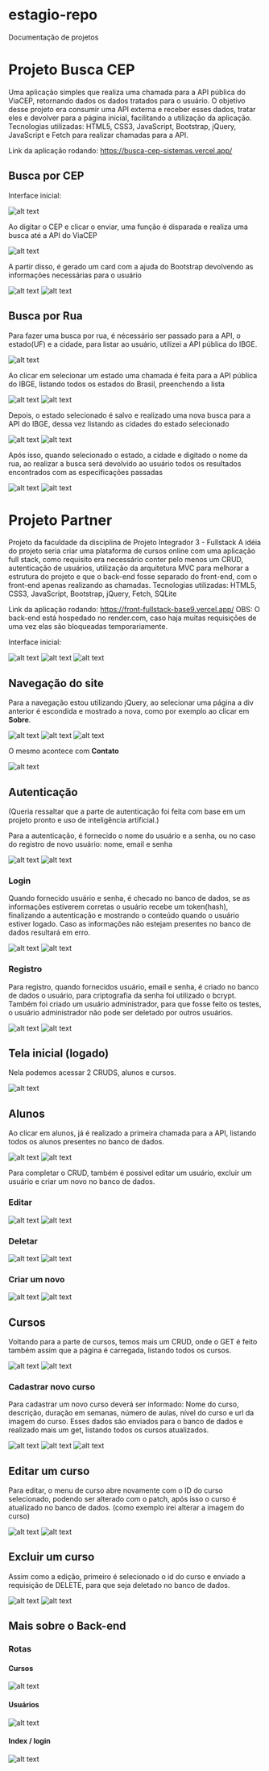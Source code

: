 # estagio-repo
Documentação de projetos

# Projeto Busca CEP
Uma aplicação simples que realiza uma chamada para a API pública do ViaCEP, retornando dados os dados tratados para o usuário. O objetivo desse projeto era consumir uma API externa e receber esses dados, tratar eles e devolver para a página inicial, facilitando a utilização da aplicação.
Tecnologias utilizadas: HTML5, CSS3, JavaScript, Bootstrap, jQuery, JavaScript e Fetch para realizar chamadas para a API.

Link da aplicação rodando: https://busca-cep-sistemas.vercel.app/

## Busca por CEP
Interface inicial:

![alt text](imagens/image.png)

Ao digitar o CEP e clicar o enviar, uma função é disparada e realiza uma busca até a API do ViaCEP

![alt text](imagens/image-2.png)

A partir disso, é gerado um card com a ajuda do Bootstrap devolvendo as informações necessárias para o usuário

![alt text](imagens/image-3.png)
![alt text](imagens/image-4.png)

## Busca por Rua
Para fazer uma busca por rua, é nécessário ser passado para a API, o estado(UF) e a cidade, para listar ao usuário, utilizei a API pública do IBGE.

![alt text](imagens/image-5.png)

Ao clicar em selecionar um estado uma chamada é feita para a API pública do IBGE, listando todos os estados do Brasil, preenchendo a lista

![alt text](imagens/image-6.png)
![alt text](imagens/image-8.png)

Depois, o estado selecionado é salvo e realizado uma nova busca para a API do IBGE, dessa vez listando as cidades do estado selecionado

![alt text](imagens/image-9.png)
![alt text](imagens/image-10.png)

Após isso, quando selecionado o estado, a cidade e digitado o nome da rua, ao realizar a busca será devolvido ao usuário todos os resultados encontrados com as especificações passadas

![alt text](imagens/image-11.png)
![alt text](imagens/image-12.png)

# Projeto Partner
Projeto da faculdade da disciplina de Projeto Integrador 3 - Fullstack
A idéia do projeto seria criar uma plataforma de cursos online com uma aplicação full stack, como requisito era necessário conter pelo menos um CRUD, autenticação de usuários, utilização da arquitetura MVC para melhorar a estrutura do projeto e que o back-end fosse separado do front-end, com o front-end apenas realizando as chamadas.
Tecnologias utilizadas: HTML5, CSS3, JavaScript, Bootstrap, jQuery, Fetch, SQLite

Link da aplicação rodando: https://front-fullstack-base9.vercel.app/
OBS: O back-end está hospedado no render.com, caso haja muitas requisições de uma vez elas são bloqueadas temporariamente.

Interface inicial:

![alt text](imagens/image-partner.png)
![alt text](imagens/image-partner-1.png)
![alt text](imagens/image-partner-2.png)

## Navegação do site

Para a navegação estou utilizando jQuery, ao selecionar uma página a div anterior é escondida e mostrado a nova, como por exemplo ao clicar em **Sobre**.

![alt text](imagens/image-partner-23.png)
![alt text](imagens/image-partner-5.png)
![alt text](imagens/image-partner-4.png)

O mesmo acontece com **Contato**

![alt text](imagens/image-partner-6.png)

## Autenticação

(Queria ressaltar que a parte de autenticação foi feita com base em um projeto pronto e uso de inteligência artificial.)

Para a autenticação, é fornecido o nome do usuário e a senha, ou no caso do registro de novo usuário: nome, email e senha

![alt text](imagens/image-partner-7.png)
![alt text](imagens/image-partner-8.png)

### Login

Quando fornecido usuário e senha, é checado no banco de dados, se as informações estiverem corretas o usuário recebe um token(hash), finalizando a autenticação e mostrando o conteúdo quando o usuário estiver logado. Caso as informações não estejam presentes no banco de dados resultará em erro.

![alt text](imagens/image-partner-9.png)
![alt text](imagens/image-partner-10.png)

### Registro

Para registro, quando fornecidos usuário, email e senha, é criado no banco de dados o usuário, para criptografia da senha foi utilizado o bcrypt. Também foi criado um usuário administrador, para que fosse feito os testes, o usuário administrador não pode ser deletado por outros usuários.

![alt text](imagens/image-partner-11.png)
![alt text](imagens/image-partner-12.png)

## Tela inicial (logado)

Nela podemos acessar 2 CRUDS, alunos e cursos.

![alt text](imagens/image-partner-13.png)

## Alunos

Ao clicar em alunos, já é realizado a primeira chamada para a API, listando todos os alunos presentes no banco de dados.

![alt text](imagens/image-partner-14.png)
![alt text](imagens/image-partner-15.png)

Para completar o CRUD, também é possivel editar um usuário, excluir um usuário e criar um novo no banco de dados.

### Editar

![alt text](imagens/image-partner-16.png)
![alt text](imagens/image-partner-17.png)

### Deletar

![alt text](imagens/image-partner-18.png)
![alt text](imagens/image-partner-19.png)

### Criar um novo

![alt text](imagens/image-partner-20.png)
![alt text](imagens/image-partner-21.png)

## Cursos

Voltando para a parte de cursos, temos mais um CRUD, onde o GET é feito também assim que a página é carregada, listando todos os cursos.

![alt text](imagens/image-partner-22.png)
![alt text](imagens/image-partner-25.png)

### Cadastrar novo curso

Para cadastrar um novo curso deverá ser informado: Nome do curso, descrição, duração em semanas, número de aulas, nível do curso e url da imagem do curso. Esses dados são enviados para o banco de dados e realizado mais um get, listando todos os cursos atualizados.

![alt text](imagens/image-partner-26.png)
![alt text](imagens/image-partner-27.png)
![alt text](imagens/image-partner-28.png)

## Editar um curso

Para editar, o menu de curso abre novamente com o ID do curso selecionado, podendo ser alterado com o patch, após isso o curso é atualizado no banco de dados. (como exemplo irei alterar a imagem do curso)

![alt text](imagens/image-partner-29.png)
![alt text](imagens/image-partner-30.png)

## Excluir um curso

Assim como a edição, primeiro é selecionado o id do curso e enviado a requisição de DELETE, para que seja deletado no banco de dados.

![alt text](imagens/image-partner-31.png)
![alt text](imagens/image-partner-32.png)

## Mais sobre o Back-end

### Rotas

#### Cursos

![alt text](imagens/image-partner-34.png)

#### Usuários

![alt text](imagens/image-partner-35.png)

#### Index / login

![alt text](imagens/image-partner-36.png)